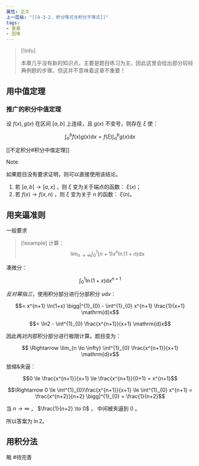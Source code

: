 ```yaml
---
属性: 正文
上一层级: "[[4-3-2. 积分等式与积分不等式]]"
tags: 
- 重要
- 困难
---
```


> [!info] 
> 
> 本章几乎没有新的知识点，主要是题目练习为主，因此这里会给出部分较经典例题的步骤。但这并不意味着这章不重要！

## 用中值定理

### 推广的积分中值定理

设 $f(x), g(x)$ 在区间 $[a,b]$ 上连续，且 $g(x)$ 不变号，则存在 $\xi$ 使：

$$\int^{b}_{a} f(x)g(x) \mathrm{d}x = f(\xi) \int^{b}_{a} g(x) \mathrm{d}x$$

[[不定积分#积分中值定理]]

> [!note] 
> 如果题目没有要求证明，则可以直接使用该结论。

1. 若 $[a,b] \to [a,x]$ ，则 $\xi$ 变为关于端点的函数： $\xi(x)$；
2. 若 $f(x) \to f(x, n)$ ，则 $\xi$ 变为关于 $n$ 的函数： $\xi(n)$。

## 用夹逼准则

一般要求

> [!example] 
> 计算：$$\lim_{n \to \infty} \int^{1}_{0} (n+1)x^{n}\ln(1+n) \mathrm{d}x$$

凑微分：

$$\int^{1}_{0} \ln (1+x) \mathrm{d}x^{n+1}$$

*反对幂指三*，使用积分部分进行分部积分 $u \mathrm{d}v$：

$$= x^{n+1} \ln(1+x) \bigg|^{1}_{0} - \int^{1}_{0} x^{n+1} \frac{1}{x+1} \mathrm{d}x$$

$$= \ln2 - \int^{1}_{0} \frac{x^{n+1}}{x+1} \mathrm{d}x$$

因此再对内部积分部分进行极限计算。题目变为：

$$ \Rightarrow \lim_{n \to \infty} \int^{1}_{0} \frac{x^{n+1}}{x+1} \mathrm{d}x$$

放缩&夹逼：

$$0 \le \frac{x^{n+1}}{x+1} \le \frac{x^{n+1}}{0+1} = x^{n+1}$$

$$\Rightarrow 0 \le \int^{1}_{0}\frac{x^{n+1}}{x+1} \le \int^{1}_{0} x^{n+1} = \frac{x^{n+2}}{n+2} \bigg|^{1}_{0} = \frac{1}{n+2}$$

当 $n \to \infty$ ， $\frac{1}{n+2} \to 0$ ， 中间被夹逼到 $0$ 。

所以答案为 $\ln 2$。 

## 用积分法

略 #待完善 